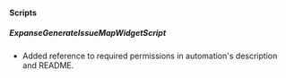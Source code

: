 
#### Scripts
##### ExpanseGenerateIssueMapWidgetScript
- Added reference to required permissions in automation's description and README.
